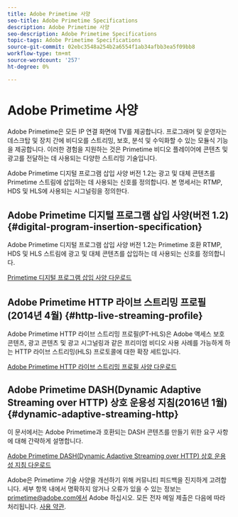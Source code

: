 ```yaml
---
title: Adobe Primetime 사양
seo-title: Adobe Primetime Specifications
description: Adobe Primetime 사양
seo-description: Adobe Primetime Specifications
topic-tags: Adobe Primetime Specifications
source-git-commit: 02ebc3548a254b2a6554f1ab34afbb3ea5f09bb8
workflow-type: tm+mt
source-wordcount: '257'
ht-degree: 0%

---
```


# Adobe Primetime 사양

Adobe Primetime은 모든 IP 연결 화면에 TV를 제공합니다. 프로그래머 및 운영자는 데스크탑 및 장치 간에 비디오를 스트리밍, 보호, 분석 및 수익화할 수 있는 모듈식 기능을 제공합니다. 이러한 경험을 지원하는 것은 Primetime 비디오 플레이어에 콘텐츠 및 광고를 전달하는 데 사용되는 다양한 스트리밍 기술입니다.

Adobe Primetime 디지털 프로그램 삽입 사양 버전 1.2는 광고 및 대체 콘텐츠를 Primetime 스트림에 삽입하는 데 사용되는 신호를 정의합니다. 본 명세서는 RTMP, HDS 및 HLS에 사용되는 시그널링을 정의한다.

## Adobe Primetime 디지털 프로그램 삽입 사양(버전 1.2) {#digital-program-insertion-specification}

Adobe Primetime 디지털 프로그램 삽입 사양 버전 1.2는 Primetime 호환 RTMP, HDS 및 HLS 스트림에 광고 및 대체 콘텐츠를 삽입하는 데 사용되는 신호를 정의합니다.

[Primetime 디지털 프로그램 삽입 사양 다운로드](assets/PrimetimeDigitalProgramInsertionSignalingSpecification.pdf)

## Adobe Primetime HTTP 라이브 스트리밍 프로필(2014년 4월) {#http-live-streaming-profile}

Adobe Primetime HTTP 라이브 스트리밍 프로필(PT-HLS)은 Adobe 액세스 보호 콘텐츠, 광고 콘텐츠 및 광고 시그널링과 같은 프리미엄 비디오 사용 사례를 가능하게 하는 HTTP 라이브 스트리밍(HLS) 프로토콜에 대한 확장 세트입니다.

[Adobe Primetime HTTP 라이브 스트리밍 프로필 사양 다운로드](assets/PrimetimeHLS_April2014.pdf)

## Adobe Primetime DASH(Dynamic Adaptive Streaming over HTTP) 상호 운용성 지침(2016년 1월) {#dynamic-adaptive-streaming-http}

이 문서에서는 Adobe Primetime과 호환되는 DASH 콘텐츠를 만들기 위한 요구 사항에 대해 간략하게 설명합니다.

[Adobe Primetime DASH(Dynamic Adaptive Streaming over HTTP) 상호 운용성 지침 다운로드](assets/PrimetimeDASH_Jan2016.pdf)

Adobe은 Primetime 기술 사양을 개선하기 위해 커뮤니티 피드백을 진지하게 고려합니다. 세부 항목 내에서 명확하지 않거나 오류가 있을 수 있는 정보는 primetime@adobe.com에서 Adobe 하십시오. 모든 전자 메일 제출은 다음에 따라 처리됩니다. [사용 약관](https://www.adobe.com/legal/terms.html).
